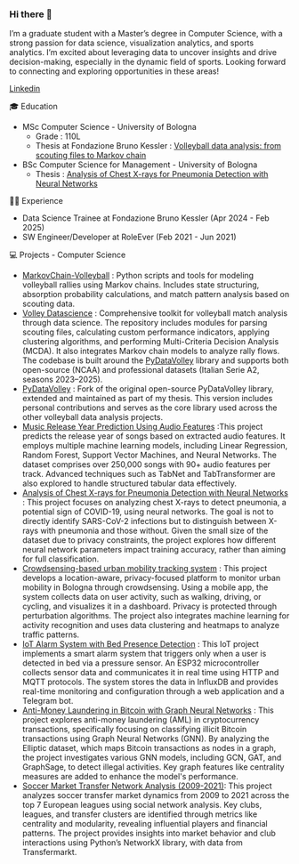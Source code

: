 ### Hi there 👋
I’m a graduate student with a Master’s degree in Computer Science, with a strong passion for data science, visualization analytics, and sports analytics. I’m excited about leveraging data to uncover insights and drive decision-making, especially in the dynamic field of sports. Looking forward to connecting and exploring opportunities in these areas!

[Linkedin](https://www.linkedin.com/in/accornero-andrea/)

🎓 Education
* MSc Computer Science - University of Bologna
  * Grade : 110L  
  * Thesis at Fondazione Bruno Kessler : [Volleyball data analysis: from scouting files to
Markov chain](https://github.com/dclfbk/volleydatascience) 
* BSc Computer Science for Management - University of Bologna
  * Thesis : [Analysis of Chest X-rays for Pneumonia Detection with Neural Networks](https://github.com/AndreaAccornero/RNN_Covid19XRay)


👨‍💻 Experience
* Data Science Trainee at Fondazione Bruno Kessler (Apr 2024 -  Feb 2025)
* SW Engineer/Developer at RoleEver (Feb 2021 - Jun 2021)

💻 Projects - Computer Science
* [MarkovChain-Volleyball](https://github.com/AndreaAccornero/MarkovChain-Volleyball) : Python scripts and tools for modeling volleyball rallies using Markov chains. Includes state structuring, absorption probability calculations, and match pattern analysis based on scouting data.
* [Volley Datascience](https://github.com/dclfbk/volleydatascience) : Comprehensive toolkit for volleyball match analysis through data science. The repository includes modules for parsing scouting files, calculating custom performance indicators, applying clustering algorithms, and performing Multi-Criteria Decision Analysis (MCDA). It also integrates Markov chain models to analyze rally flows. The codebase is built around the [PyDataVolley](https://github.com/AndreaAccornero/pydatavolley) library and supports both open-source (NCAA) and professional datasets (Italian Serie A2, seasons 2023–2025).
* [PyDataVolley](https://github.com/AndreaAccornero/pydatavolley) : Fork of the original open-source PyDataVolley library, extended and maintained as part of my thesis. This version includes personal contributions and serves as the core library used across the other volleyball data analysis projects.
* [Music Release Year Prediction Using Audio Features](https://github.com/AndreaAccornero/DataAnalyticsProject) :This project predicts the release year of songs based on extracted audio features. It employs multiple machine learning models, including Linear Regression, Random Forest, Support Vector Machines, and Neural Networks. The dataset comprises over 250,000 songs with 90+ audio features per track. Advanced techniques such as TabNet and TabTransformer are also explored to handle structured tabular data effectively.
* [Analysis of Chest X-rays for Pneumonia Detection with Neural Networks](https://github.com/AndreaAccornero/RNN_Covid19XRay) : This project focuses on analyzing chest X-rays to detect pneumonia, a potential sign of COVID-19, using neural networks. The goal is not to directly identify SARS-CoV-2 infections but to distinguish between X-rays with pneumonia and those without. Given the small size of the dataset due to privacy constraints, the project explores how different neural network parameters impact training accuracy, rather than aiming for full classification.
* [Crowdsensing-based urban mobility tracking system](https://github.com/samuele-lolli/MobilityTrackingSystem) : This project develops a location-aware, privacy-focused platform to monitor urban mobility in Bologna through crowdsensing. Using a mobile app, the system collects data on user activity, such as walking, driving, or cycling, and visualizes it in a dashboard. Privacy is protected through perturbation algorithms. The project also integrates machine learning for activity recognition and uses data clustering and heatmaps to analyze traffic patterns.
* [IoT Alarm System with Bed Presence Detection](https://github.com/AndreaAccornero/BlockChainProject) : This IoT project implements a smart alarm system that triggers only when a user is detected in bed via a pressure sensor. An ESP32 microcontroller collects sensor data and communicates it in real time using HTTP and MQTT protocols.
The system stores the data in InfluxDB and provides real-time monitoring and configuration through a web application and a Telegram bot.
* [Anti-Money Laundering in Bitcoin with Graph Neural Networks](https://github.com/AndreaAccornero/BlockChainProject) : This project explores anti-money laundering (AML) in cryptocurrency transactions, specifically focusing on classifying illicit Bitcoin transactions using Graph Neural Networks (GNN). By analyzing the Elliptic dataset, which maps Bitcoin transactions as nodes in a graph, the project investigates various GNN models, including GCN, GAT, and GraphSage, to detect illegal activities. Key graph features like centrality measures are added to enhance the model's performance.
* [Soccer Market Transfer Network Analysis (2009-2021)](https://github.com/AleTouch98/SNA_Project): This project analyzes soccer transfer market dynamics from 2009 to 2021 across the top 7 European leagues using social network analysis. Key clubs, leagues, and transfer clusters are identified through metrics like centrality and modularity, revealing influential players and financial patterns. The project provides insights into market behavior and club interactions using Python’s NetworkX library, with data from Transfermarkt.


